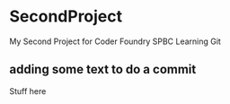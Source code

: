# SecondProject
My Second Project for Coder Foundry SPBC Learning Git

## adding some text to do a commit
Stuff here
